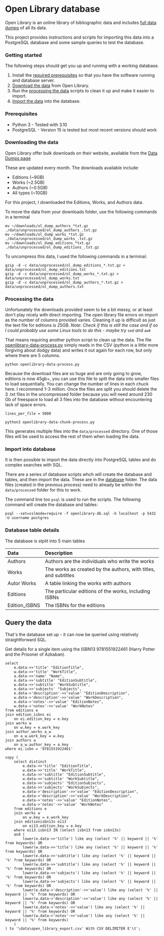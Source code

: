 # Open Library database

Open Library is an online library of bibliographic data and includes [full data dumps](https://openlibrary.org/developers/dumps) of all its data.

This project provides instructions and scripts for importing this data into a PostgreSQL database and some sample queries to test the database.

### Getting started

The following steps should get you up and running with a working database.

1. Install the [required prerequisites](#prerequisites) so that you have the software running and database server.
2. [Download the data](#downloading-the-data) from Open Library.
3. Run the [processing the data](#processing-the-data) scripts to clean it up and make it easier to import.
4. [Import the data](#import-into-database) into the database.

### Prerequisites

- Python 3 - Tested with 3.10
- PostgreSQL - Version 15 is tested but most recent versions should work

### Downloading the data

Open Library offer bulk downloads on their website, available from the [Data Dumps page](https://openlibrary.org/developers/dumps)

These are updated every month. The downloads available include:

- Editions (~9GB)
- Works (~2.5GB)
- Authors (~0.5GB)
- All types (~10GB)

For this project, I downloaded the Editions, Works, and Authors data.

To move the data from your downloads folder, use the following commands in a terminal
```console
mv ~/downloads/ol_dump_authors_*txt.gz ./data/unprocessed/ol_dump_authors_.txt.gz
mv ~/downloads/ol_dump_works_*txt.gz ./data/unprocessed/ol_dump_works_.txt.gz
mv ~/downloads/ol_dump_editions_*txt.gz ./data/unprocessed/ol_dump_editions_.txt.gz
```
To uncompress this data, I used the following commands in a terminal:

```console
gzip -d -c data/unprocessed/ol_dump_editions_*.txt.gz > data/unprocessed/ol_dump_editions.txt
gzip -d -c data/unprocessed/ol_dump_works_*.txt.gz > data/unprocessed/ol_dump_works.txt
gzip -d -c data/unprocessed/ol_dump_authors_*.txt.gz > data/unprocessed/ol_dump_authors.txt
```

### Processing the data

Unfortunately the downloads provided seem to be a bit messy, or at least don't play nicely with direct importing. The open library file errors on import as the number of columns provided varies. Cleaning it up is difficult as just the text file for editions is 25GB. _Note: Check if this is still the case and if so I could probably use some Linux tools to do this - maybe try `sed` and `awk`_

That means requiring another python script to clean up the data. The file [openlibrary-data-process.py](openlibrary-data-process.py) simply reads in the CSV (python is a little more forgiving about dodgy data) and writes it out again for each row, but only where there are 5 columns.

```console
python openlibrary-data-process.py
```

Because the download files are so huge and are only going to grow, editions is now 45gb+, you can use this file to split the data into smaller files to load sequentially. You can change the number of lines in each chuck here. I recommend 1-3 million.
Once the files are split you should delete the 3 .txt files in the uncompressed folder because you will need around 230 Gb of freespace to load all 3 files into the database without encountering lack of space errors.
```
lines_per_file = 5000
```
```console
python3 openlibrary-data-chunk-process.py
```

This generates multiple  files into the `data/processed` directory.
One of those files will be used to access the rest of them when loading the data.

### Import into database

It is then possible to import the data directly into PostgreSQL tables and do complex searches with SQL.

There are a series of database scripts whch will create the database and tables, and then import the data. These are in the [database](database) folder. The data files (created in the previous process) need to already be within the `data/processed` folder for this to work.

The command line too `psql` is used to run the scripts. The following command will create the database and tables:

```console
psql --set=sslmode=require -f openlibrary-db.sql -h localhost -p 5432 -U username postgres
```

### Database table details

The database is stplit into 5 main tables

| Data          | Description                                                     |
| :------------ | :-------------------------------------------------------------- |
| Authors       | Authors are the individuals who write the works                 |
| Works         | The works as created by the authors, with titles, and subtitles |
| Autor Works   | A table linking the works with authors                          |
| Editions      | The particular editions of the works, including ISBNs           |
| Edition_ISBNS | The ISBNs for the editions                                      |

## Query the data

That's the database set up - it can now be queried using relatively straightforward SQL.

Get details for a single item using the ISBN13 9781551922461 (Harry Potter and the Prisoner of Azkaban).

```
select
    e.data->>'title' "EditionTitle",
    w.data->>'title' "WorkTitle",
	a.data->>'name' "Name",
    e.data->>'subtitle' "EditionSubtitle",
    w.data->>'subtitle' "WorkSubtitle",
    e.data->>'subjects' "Subjects",
    e.data->'description'->>'value' "EditionDescription",
    w.data->'description'->>'value' "WorkDescription",
    e.data->'notes'->>'value' "EditionNotes",
    w.data->'notes'->>'value' "WorkNotes"
from editions e
join edition_isbns ei
    on ei.edition_key = e.key
join works w
    on w.key = e.work_key
join author_works a_w
	on a_w.work_key = w.key
join authors a
	on a_w.author_key = a.key
where ei.isbn = '9781551922461'
```

```
copy (
	select distinct
		e.data->>'title' "EditionTitle",
		w.data->>'title' "WorkTitle",
		e.data->>'subtitle' "EditionSubtitle",
		w.data->>'subtitle' "WorkSubtitle",
		e.data->>'subjects' "EditionSubjects",
		w.data->>'subjects' "WorkSubjects",
		e.data->'description'->>'value' "EditionDescription",
		w.data->'description'->>'value' "WorkDescription",
		e.data->'notes'->>'value' "EditionNotes",
		w.data->'notes'->>'value' "WorkNotes"
	from editions e
	join works w
		on w.key = e.work_key
	join editionisbn13s ei13
		on ei13.edition_key = e.key
	where ei13.isbn13 IN (select isbn13 from isbn13s)
	and (
		lower(e.data->>'title') like any (select '%' || keyword || '%' from keywords) OR
		lower(w.data->>'title') like any (select '%' || keyword || '%' from keywords) OR
		lower(e.data->>'subtitle') like any (select '%' || keyword || '%' from keywords) OR
		lower(w.data->>'subtitle') like any (select '%' || keyword || '%' from keywords) OR
		lower(e.data->>'subjects') like any (select '%' || keyword || '%' from keywords) OR
		lower(w.data->>'subjects') like any (select '%' || keyword || '%' from keywords) OR
		lower(e.data->'description'->>'value') like any (select '%' || keyword || '%' from keywords) OR
		lower(w.data->'description'->>'value') like any (select '%' || keyword || '%' from keywords) OR
		lower(e.data->'notes'->>'value') like any (select '%' || keyword || '%' from keywords) OR
		lower(w.data->'notes'->>'value') like any (select '%' || keyword || '%' from keywords)
	)
) to '\data\open_library_export.csv' With CSV DELIMITER E'\t';
```
